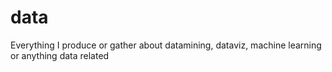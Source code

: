 # data
Everything I produce or gather about datamining, dataviz, machine learning or anything data related
